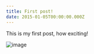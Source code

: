 ```yaml
---
title: First post!
date: 2015-01-05T00:00:00.000Z
---
```


This is my first post, how exciting!

![image](static/img/hexagon.jpg)
